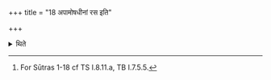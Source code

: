 +++
title = "18 अपामोषधीनां रस इति"

+++

<details><summary>थिते</summary>

18. With apāmoṣadhīnāṁ rasaḥ (he scoops) honey.[^1]  

[^1]: For Sūtras 1-18 cf TS I.8.11.a, TB I.7.5.5.  
</details>
